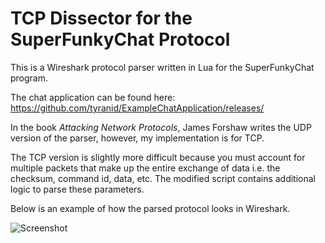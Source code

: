 # TCP Dissector for the SuperFunkyChat Protocol

This is a Wireshark protocol parser written in Lua for the SuperFunkyChat program.

The chat application can be found here: https://github.com/tyranid/ExampleChatApplication/releases/

In the book *Attacking Network Protocols*, James Forshaw writes the UDP version of the parser, however, my implementation is for TCP.

The TCP version is slightly more difficult because you must account for multiple packets that make up the entire exchange of data i.e. the checksum, command id, data, etc. The modified script contains additional logic to parse these parameters.

Below is an example of how the parsed protocol looks in Wireshark.

![Screenshot](images/wireshark.png)
